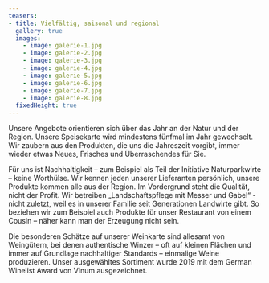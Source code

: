 ```yaml
---
teasers:
- title: Vielfältig, saisonal und regional
  gallery: true
  images:
    - image: galerie-1.jpg
    - image: galerie-2.jpg
    - image: galerie-3.jpg
    - image: galerie-4.jpg
    - image: galerie-5.jpg
    - image: galerie-6.jpg
    - image: galerie-7.jpg
    - image: galerie-8.jpg
  fixedHeight: true
---
```


Unsere Angebote orientieren sich über das Jahr an der Natur und der Region. Unsere Speisekarte wird mindestens fünfmal im Jahr gewechselt. Wir zaubern aus den Produkten, die uns die Jahreszeit vorgibt, immer wieder etwas Neues, Frisches und Überraschendes für Sie.

Für uns ist Nachhaltigkeit – zum Beispiel als Teil der Initiative Naturparkwirte – keine Worthülse. Wir kennen jeden unserer Lieferanten persönlich, unsere Produkte kommen alle aus der Region. Im Vordergrund steht die Qualität, nicht der Profit. Wir betreiben „Landschaftspflege mit Messer und Gabel“ - nicht zuletzt, weil es in unserer Familie seit Generationen Landwirte gibt. So beziehen wir zum Beispiel auch Produkte für unser Restaurant von einem Cousin – näher kann man der Erzeugung nicht sein.

Die besonderen Schätze auf unserer Weinkarte sind allesamt von Weingütern, bei denen authentische Winzer – oft auf kleinen Flächen und immer auf Grundlage nachhaltiger Standards – einmalige Weine produzieren. Unser ausgewähltes Sortiment wurde 2019 mit dem German Winelist Award von Vinum ausgezeichnet.

